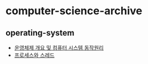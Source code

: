 # computer-science-archive

## operating-system 
- [운영체제 개요 및 컴퓨터 시스템 동작원리](https://github.com/Suxxxxhyun/computer-science-archive/blob/main/os/part1/os-part1.md)
- [프로세스와 스레드]()
